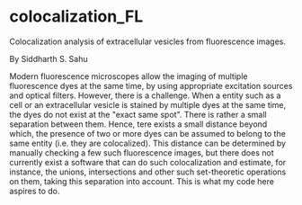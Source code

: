 # colocalization_FL
Colocalization analysis of extracellular vesicles from fluorescence images.

By Siddharth S. Sahu

Modern fluorescence microscopes allow the imaging of multiple fluorescence dyes at the same time, by using appropriate excitation sources and optical filters. However, there is a challenge. When a entity such as a cell or an extracellular vesicle is stained by multiple dyes at the same time, the dyes do not exist at the "exact same spot". There is rather a small separation between them. Hence, tere exists a small distance beyond which, the presence of two or more dyes can be assumed to belong to the same entity (i.e. they are colocalized). This distance can be determined by manually checking a few such fluorescence images, but there does not currently exist a software that can do such colocalization and estimate, for instance, the unions, intersections and other such set-theoretic operations on them, taking this separation into account. This is what my code here aspires to do.
